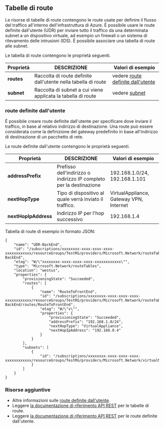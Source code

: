 ## <a name="route-tables"></a>Tabelle di route
Le risorse di tabelle di route contengono le route usate per definire il flusso del traffico all'interno dell'infrastruttura di Azure. È possibile usare le route definite dall'utente (UDR) per inviare tutto il traffico da una determinata subnet a un dispositivo virtuale, ad esempio un firewall o un sistema di rilevamento delle intrusioni (IDS). È possibile associare una tabella di route alle subnet. 

Le tabella di route contengono le proprietà seguenti.

| Proprietà | DESCRIZIONE | Valori di esempio |
| --- | --- | --- |
| **routes** |Raccolta di route definite dall'utente nella tabella di route |vedere [route definite dall'utente](#User-defined-routes) |
| **subnet** |Raccolta di subnet a cui viene applicata la tabella di route |vedere [subnet](#Subnets) |

### <a name="user-defined-routes"></a>route definite dall'utente
È possibile creare route definite dall'utente per specificare dove inviare il traffico, in base al relativo indirizzo di destinazione. Una route può essere considerata come la definizione del gateway predefinito in base all'indirizzo di destinazione di un pacchetto di rete.

Le route definite dall'utente contengono le proprietà seguenti. 

| Proprietà | DESCRIZIONE | Valori di esempio |
| --- | --- | --- |
| **addressPrefix** |Prefisso dell'indirizzo o indirizzo IP completo per la destinazione |192.168.1.0/24, 192.168.1.101 |
| **nextHopType** |Tipo di dispositivo al quale verrà inviato il traffico. |VirtualAppliance, Gateway VPN, Internet |
| **nextHopIpAddress** |Indirizzo IP per l'hop successivo |192.168.1.4 |

Tabella di route di esempio in formato JSON:

    {
        "name": "UDR-BackEnd",
        "id": "/subscriptions/xxxxxxxx-xxxx-xxxx-xxxx-xxxxxxxxxxxx/resourceGroups/TestRG/providers/Microsoft.Network/routeTables/UDR-BackEnd",
        "etag": "W/\"xxxxxxxx-xxxx-xxxx-xxxx-xxxxxxxxxxxx\"",
        "type": "Microsoft.Network/routeTables",
        "location": "westus",
        "properties": {
            "provisioningState": "Succeeded",
            "routes": [
                {
                    "name": "RouteToFrontEnd",
                    "id": "/subscriptions/xxxxxxxx-xxxx-xxxx-xxxx-xxxxxxxxxxxx/resourceGroups/TestRG/providers/Microsoft.Network/routeTables/UDR-BackEnd/routes/RouteToFrontEnd",
                    "etag": "W/\"v\"",
                    "properties": {
                        "provisioningState": "Succeeded",
                        "addressPrefix": "192.168.1.0/24",
                        "nextHopType": "VirtualAppliance",
                        "nextHopIpAddress": "192.168.0.4"
                    }
                }
            ],
            "subnets": [
                {
                    "id": "/subscriptions/xxxxxxxx-xxxx-xxxx-xxxx-xxxxxxxxxxxx/resourceGroups/TestRG/providers/Microsoft.Network/virtualNetworks/TestVNet/subnets/BackEnd"
                }
            ]
        }
    }

### <a name="additional-resources"></a>Risorse aggiuntive
* Altre informazioni sulle [route definite dall'utente](../articles/virtual-network/virtual-networks-udr-overview.md).
* Leggere [la documentazione di riferimento API REST](https://msdn.microsoft.com/library/azure/mt502549.aspx) per le tabelle di route.
* Leggere [la documentazione di riferimento API REST](https://msdn.microsoft.com/library/azure/mt502539.aspx) per le route definite dall'utente.

